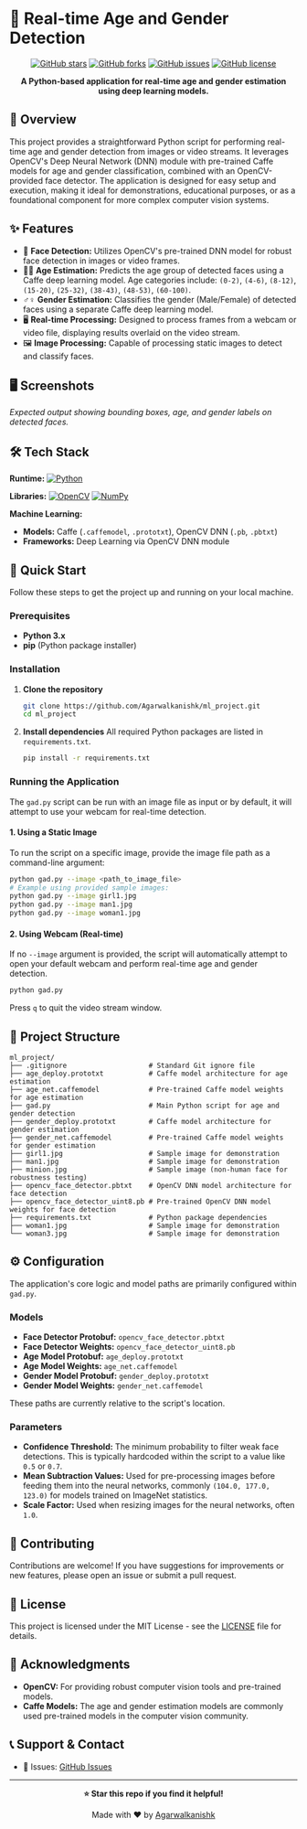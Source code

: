 # 🚀 Real-time Age and Gender Detection

<div align="center">

[![GitHub stars](https://img.shields.io/github/stars/Agarwalkanishk/ml_project?style=for-the-badge)](https://github.com/Agarwalkanishk/ml_project/stargazers)
[![GitHub forks](https://img.shields.io/github/forks/Agarwalkanishk/ml_project?style=for-the-badge)](https://github.com/Agarwalkanishk/ml_project/network)
[![GitHub issues](https://img.shields.io/github/issues/Agarwalkanishk/ml_project?style=for-the-badge)](https://github.com/Agarwalkanishk/ml_project/issues)
[![GitHub license](https://img.shields.io/badge/license-MIT-blue.svg?style=for-the-badge)](LICENSE) <!-- TODO: Add actual license file or specify MIT if it's default for open source -->

**A Python-based application for real-time age and gender estimation using deep learning models.**

</div>

## 📖 Overview

This project provides a straightforward Python script for performing real-time age and gender detection from images or video streams. It leverages OpenCV's Deep Neural Network (DNN) module with pre-trained Caffe models for age and gender classification, combined with an OpenCV-provided face detector. The application is designed for easy setup and execution, making it ideal for demonstrations, educational purposes, or as a foundational component for more complex computer vision systems.

## ✨ Features

-   🎯 **Face Detection:** Utilizes OpenCV's pre-trained DNN model for robust face detection in images or video frames.
-   👴👵 **Age Estimation:** Predicts the age group of detected faces using a Caffe deep learning model. Age categories include: `(0-2)`, `(4-6)`, `(8-12)`, `(15-20)`, `(25-32)`, `(38-43)`, `(48-53)`, `(60-100)`.
-   ♂️♀️ **Gender Estimation:** Classifies the gender (Male/Female) of detected faces using a separate Caffe deep learning model.
-   🖥️ **Real-time Processing:** Designed to process frames from a webcam or video file, displaying results overlaid on the video stream.
-   🖼️ **Image Processing:** Capable of processing static images to detect and classify faces.

## 🖥️ Screenshots

<!-- TODO: Add actual screenshots of the application running, showing detected faces with age and gender labels. -->
*Expected output showing bounding boxes, age, and gender labels on detected faces.*

## 🛠️ Tech Stack

**Runtime:**
[![Python](https://img.shields.io/badge/Python-3.x-3776AB.svg?style=for-the-badge&logo=python&logoColor=white)](https://www.python.org/)

**Libraries:**
[![OpenCV](https://img.shields.io/badge/OpenCV-4.x-5C3EE8.svg?style=for-the-badge&logo=opencv&logoColor=white)](https://opencv.org/)
[![NumPy](https://img.shields.io/badge/NumPy-1.22.4-013243.svg?style=for-the-badge&logo=numpy&logoColor=white)](https://numpy.org/)

**Machine Learning:**
-   **Models:** Caffe (`.caffemodel`, `.prototxt`), OpenCV DNN (`.pb`, `.pbtxt`)
-   **Frameworks:** Deep Learning via OpenCV DNN module

## 🚀 Quick Start

Follow these steps to get the project up and running on your local machine.

### Prerequisites

-   **Python 3.x**
-   **pip** (Python package installer)

### Installation

1.  **Clone the repository**
    ```bash
    git clone https://github.com/Agarwalkanishk/ml_project.git
    cd ml_project
    ```

2.  **Install dependencies**
    All required Python packages are listed in `requirements.txt`.
    ```bash
    pip install -r requirements.txt
    ```

### Running the Application

The `gad.py` script can be run with an image file as input or by default, it will attempt to use your webcam for real-time detection.

#### 1. Using a Static Image

To run the script on a specific image, provide the image file path as a command-line argument:

```bash
python gad.py --image <path_to_image_file>
# Example using provided sample images:
python gad.py --image girl1.jpg
python gad.py --image man1.jpg
python gad.py --image woman1.jpg
```

#### 2. Using Webcam (Real-time)

If no `--image` argument is provided, the script will automatically attempt to open your default webcam and perform real-time age and gender detection.

```bash
python gad.py
```
Press `q` to quit the video stream window.

## 📁 Project Structure

```
ml_project/
├── .gitignore                    # Standard Git ignore file
├── age_deploy.prototxt           # Caffe model architecture for age estimation
├── age_net.caffemodel            # Pre-trained Caffe model weights for age estimation
├── gad.py                        # Main Python script for age and gender detection
├── gender_deploy.prototxt        # Caffe model architecture for gender estimation
├── gender_net.caffemodel         # Pre-trained Caffe model weights for gender estimation
├── girl1.jpg                     # Sample image for demonstration
├── man1.jpg                      # Sample image for demonstration
├── minion.jpg                    # Sample image (non-human face for robustness testing)
├── opencv_face_detector.pbtxt    # OpenCV DNN model architecture for face detection
├── opencv_face_detector_uint8.pb # Pre-trained OpenCV DNN model weights for face detection
├── requirements.txt              # Python package dependencies
├── woman1.jpg                    # Sample image for demonstration
└── woman3.jpg                    # Sample image for demonstration
```

## ⚙️ Configuration

The application's core logic and model paths are primarily configured within `gad.py`.

### Models
-   **Face Detector Protobuf:** `opencv_face_detector.pbtxt`
-   **Face Detector Weights:** `opencv_face_detector_uint8.pb`
-   **Age Model Protobuf:** `age_deploy.prototxt`
-   **Age Model Weights:** `age_net.caffemodel`
-   **Gender Model Protobuf:** `gender_deploy.prototxt`
-   **Gender Model Weights:** `gender_net.caffemodel`

These paths are currently relative to the script's location.

### Parameters
-   **Confidence Threshold:** The minimum probability to filter weak face detections. This is typically hardcoded within the script to a value like `0.5` or `0.7`.
-   **Mean Subtraction Values:** Used for pre-processing images before feeding them into the neural networks, commonly `(104.0, 177.0, 123.0)` for models trained on ImageNet statistics.
-   **Scale Factor:** Used when resizing images for the neural networks, often `1.0`.

## 🤝 Contributing

Contributions are welcome! If you have suggestions for improvements or new features, please open an issue or submit a pull request.

## 📄 License

This project is licensed under the MIT License - see the [LICENSE](LICENSE) file for details. <!-- TODO: Ensure a LICENSE file exists or update this section. -->

## 🙏 Acknowledgments

-   **OpenCV:** For providing robust computer vision tools and pre-trained models.
-   **Caffe Models:** The age and gender estimation models are commonly used pre-trained models in the computer vision community.

## 📞 Support & Contact

-   🐛 Issues: [GitHub Issues](https://github.com/Agarwalkanishk/ml_project/issues)

---

<div align="center">

**⭐ Star this repo if you find it helpful!**

Made with ❤️ by [Agarwalkanishk](https://github.com/Agarwalkanishk)

</div>